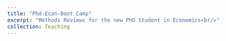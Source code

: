 ```yaml
---
title: "Phd-Econ-Boot Camp"
excerpt: "Methods Reviews for the new PhD Student in Economics<br/>"
collection: Teaching
---
```

